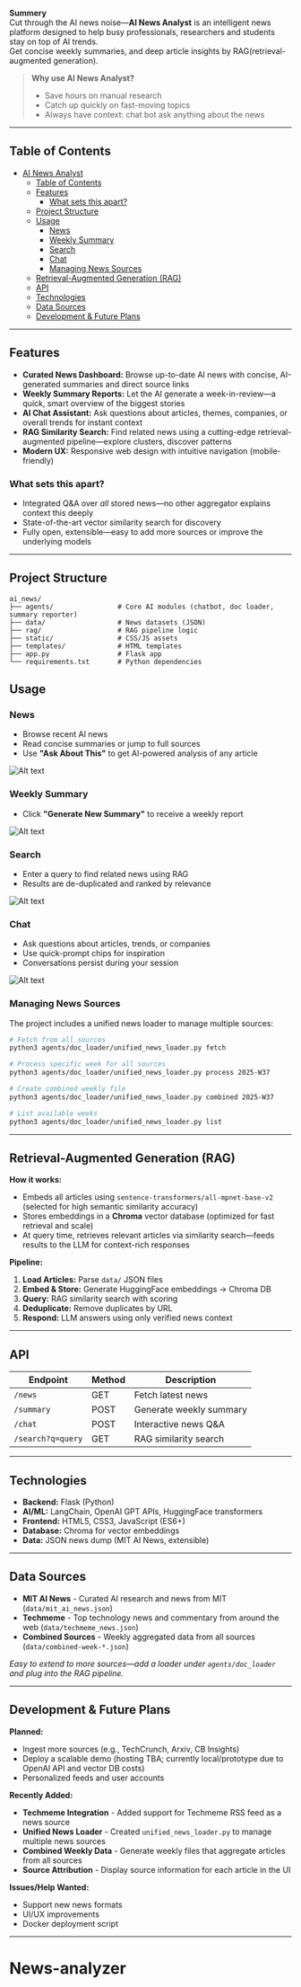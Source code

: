  **Summery**  
Cut through the AI news noise—**AI News Analyst** is an intelligent news platform designed to help busy professionals, researchers and students stay on top of AI trends.  
Get concise weekly summaries, and deep article insights by RAG(retrieval-augmented generation).

> **Why use AI News Analyst?**  
> - Save hours on manual research  
> - Catch up quickly on fast-moving topics  
> - Always have context: chat bot ask anything about the news

---

## Table of Contents
- [AI News Analyst](#ai-news-analyst)
  - [Table of Contents](#table-of-contents)
  - [Features](#features)
    - [What sets this apart?](#what-sets-this-apart)
  - [Project Structure](#project-structure)
  - [Usage](#usage)
    - [News](#news)
    - [Weekly Summary](#weekly-summary)
    - [Search](#search)
    - [Chat](#chat)
    - [Managing News Sources](#managing-news-sources)
  - [Retrieval-Augmented Generation (RAG)](#retrieval-augmented-generation-rag)
  - [API](#api)
  - [Technologies](#technologies)
  - [Data Sources](#data-sources)
  - [Development \& Future Plans](#development--future-plans)

---

## Features

- **Curated News Dashboard:** Browse up-to-date AI news with concise, AI-generated summaries and direct source links  
- **Weekly Summary Reports:** Let the AI generate a week-in-review—a quick, smart overview of the biggest stories  
- **AI Chat Assistant:** Ask questions about articles, themes, companies, or overall trends for instant context  
- **RAG Similarity Search:** Find related news using a cutting-edge retrieval-augmented pipeline—explore clusters, discover patterns  
- **Modern UX:** Responsive web design with intuitive navigation (mobile-friendly)  

### What sets this apart?
- Integrated Q&A over *all* stored news—no other aggregator explains context this deeply  
- State-of-the-art vector similarity search for discovery  
- Fully open, extensible—easy to add more sources or improve the underlying models

---

## Project Structure

```plaintext
ai_news/
├── agents/                # Core AI modules (chatbot, doc loader, summary reporter)
├── data/                  # News datasets (JSON)
├── rag/                   # RAG pipeline logic
├── static/                # CSS/JS assets
├── templates/             # HTML templates
├── app.py                 # Flask app
└── requirements.txt       # Python dependencies
```


## Usage

### News
- Browse recent AI news
- Read concise summaries or jump to full sources
- Use **"Ask About This"** to get AI-powered analysis of any article

![Alt text](images/image.png)

### Weekly Summary
- Click **"Generate New Summary"** to receive a weekly report

![Alt text](images/weekly_summery.png)


### Search
- Enter a query to find related news using RAG
- Results are de-duplicated and ranked by relevance

![Alt text](images/search.png)

### Chat
- Ask questions about articles, trends, or companies
- Use quick-prompt chips for inspiration
- Conversations persist during your session

![Alt text](images/chat.png)

### Managing News Sources
The project includes a unified news loader to manage multiple sources:

```bash
# Fetch from all sources
python3 agents/doc_loader/unified_news_loader.py fetch

# Process specific week for all sources
python3 agents/doc_loader/unified_news_loader.py process 2025-W37

# Create combined weekly file
python3 agents/doc_loader/unified_news_loader.py combined 2025-W37

# List available weeks
python3 agents/doc_loader/unified_news_loader.py list
```

---

## Retrieval-Augmented Generation (RAG)

**How it works:**
- Embeds all articles using `sentence-transformers/all-mpnet-base-v2` (selected for high semantic similarity accuracy)
- Stores embeddings in a **Chroma** vector database (optimized for fast retrieval and scale)
- At query time, retrieves relevant articles via similarity search—feeds results to the LLM for context-rich responses

**Pipeline:**
1. **Load Articles:** Parse `data/` JSON files
2. **Embed & Store:** Generate HuggingFace embeddings → Chroma DB
3. **Query:** RAG similarity search with scoring
4. **Deduplicate:** Remove duplicates by URL
5. **Respond:** LLM answers using only verified news context

---

## API

| Endpoint              | Method | Description                 |
|-----------------------|--------|-----------------------------|
| `/news`               | GET    | Fetch latest news           |
| `/summary`            | POST   | Generate weekly summary     |
| `/chat`               | POST   | Interactive news Q&A        |
| `/search?q=query`     | GET    | RAG similarity search       |

---

## Technologies

- **Backend:** Flask (Python)
- **AI/ML:** LangChain, OpenAI GPT APIs, HuggingFace transformers
- **Frontend:** HTML5, CSS3, JavaScript (ES6+)
- **Database:** Chroma for vector embeddings
- **Data:** JSON news dump (MIT AI News, extensible)

---

## Data Sources

- **MIT AI News** - Curated AI research and news from MIT (`data/mit_ai_news.json`)
- **Techmeme** - Top technology news and commentary from around the web (`data/techmeme_news.json`)
- **Combined Sources** - Weekly aggregated data from all sources (`data/combined-week-*.json`)

*Easy to extend to more sources—add a loader under `agents/doc_loader` and plug into the RAG pipeline.*

---

## Development & Future Plans

**Planned:**
- Ingest more sources (e.g., TechCrunch, Arxiv, CB Insights)
- Deploy a scalable demo (hosting TBA; currently local/prototype due to OpenAI API and vector DB costs)
- Personalized feeds and user accounts

**Recently Added:**
- **Techmeme Integration** - Added support for Techmeme RSS feed as a news source
- **Unified News Loader** - Created `unified_news_loader.py` to manage multiple news sources
- **Combined Weekly Data** - Generate weekly files that aggregate articles from all sources
- **Source Attribution** - Display source information for each article in the UI

**Issues/Help Wanted:**
- Support new news formats
- UI/UX improvements
- Docker deployment script

---
# News-analyzer

